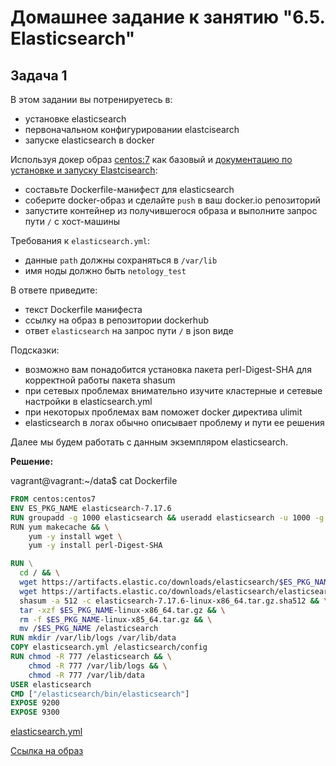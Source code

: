 # Домашнее задание к занятию "6.5. Elasticsearch"

## Задача 1

В этом задании вы потренируетесь в:
- установке elasticsearch
- первоначальном конфигурировании elastcisearch
- запуске elasticsearch в docker

Используя докер образ [centos:7](https://hub.docker.com/_/centos) как базовый и 
[документацию по установке и запуску Elastcisearch](https://www.elastic.co/guide/en/elasticsearch/reference/current/targz.html):

- составьте Dockerfile-манифест для elasticsearch
- соберите docker-образ и сделайте `push` в ваш docker.io репозиторий
- запустите контейнер из получившегося образа и выполните запрос пути `/` c хост-машины

Требования к `elasticsearch.yml`:
- данные `path` должны сохраняться в `/var/lib`
- имя ноды должно быть `netology_test`

В ответе приведите:
- текст Dockerfile манифеста
- ссылку на образ в репозитории dockerhub
- ответ `elasticsearch` на запрос пути `/` в json виде

Подсказки:
- возможно вам понадобится установка пакета perl-Digest-SHA для корректной работы пакета shasum
- при сетевых проблемах внимательно изучите кластерные и сетевые настройки в elasticsearch.yml
- при некоторых проблемах вам поможет docker директива ulimit
- elasticsearch в логах обычно описывает проблему и пути ее решения

Далее мы будем работать с данным экземпляром elasticsearch.

**Решение:**

vagrant@vagrant:~/data$ cat Dockerfile

```dockerfile
FROM centos:centos7
ENV ES_PKG_NAME elasticsearch-7.17.6
RUN groupadd -g 1000 elasticsearch && useradd elasticsearch -u 1000 -g 1000 \
RUN yum makecache && \
    yum -y install wget \
    yum -y install perl-Digest-SHA

RUN \
  cd / && \
  wget https://artifacts.elastic.co/downloads/elasticsearch/$ES_PKG_NAME-linux-x86_64.tar.gz && \
  wget https://artifacts.elastic.co/downloads/elasticsearch/elasticsearch-7.17.6-linux-x86_64.tar.gz.sha512 && \
  shasum -a 512 -c elasticsearch-7.17.6-linux-x86_64.tar.gz.sha512 && \
  tar -xzf $ES_PKG_NAME-linux-x86_64.tar.gz && \
  rm -f $ES_PKG_NAME-linux-x85_64.tar.gz && \
  mv /$ES_PKG_NAME /elasticsearch
RUN mkdir /var/lib/logs /var/lib/data
COPY elasticsearch.yml /elasticsearch/config
RUN chmod -R 777 /elasticsearch && \
    chmod -R 777 /var/lib/logs && \
    chmod -R 777 /var/lib/data
USER elasticsearch
CMD ["/elasticsearch/bin/elasticsearch"]
EXPOSE 9200
EXPOSE 9300
```

[elasticsearch.yml](https://github.com/Sergey-Klimov/devops-netology/blame/main/Tasks/6.5.Elasticsearch/elasticsearch.yml)

[Ссылка на образ](https://hub.docker.com/repository/docker/sergeyklimov/elasticsearch)
